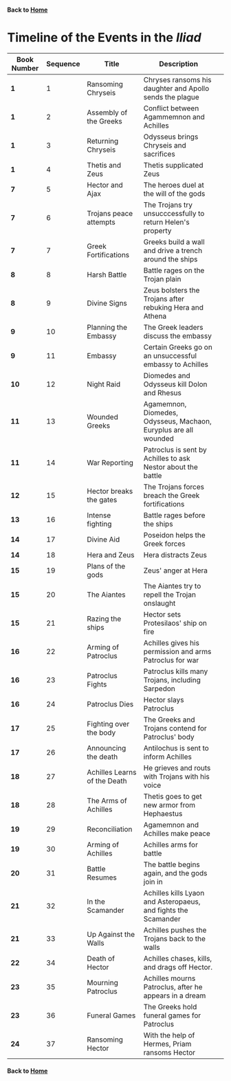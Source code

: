 #### Back to [Home](https://brclar15.github.io/tabulaCapitolina/)


# Timeline of the Events in the *Iliad*

| Book Number  | Sequence  | Title  | Description  |   |
|---|---|---|---|---|
| **1**  | 1  | Ransoming Chryseis | Chryses ransoms his daughter and Apollo sends the plague |   |
| **1**  | 2  | Assembly of the Greeks  | Conflict between Agammemnon and Achilles  |   |
| **1**  | 3  | Returning Chryseis  | Odysseus brings Chryseis and sacrifices  |   |
| **1**  | 4  | Thetis and Zeus  | Thetis supplicated Zeus  |   |
| **7**  | 5  | Hector and Ajax  | The heroes duel at the will of the gods  |   |
| **7**  | 6  | Trojans peace attempts  | The Trojans try unsucccessfully to return Helen's property  |   |
| **7**  | 7  | Greek Fortifications  | Greeks build a wall and drive a trench around the ships  |   |
| **8**  | 8  | Harsh Battle  | Battle rages on the Trojan plain  |   |
| **8**  | 9  | Divine Signs  | Zeus bolsters the Trojans after rebuking Hera and Athena  |   |
| **9**  | 10  |  Planning the Embassy | The Greek leaders discuss the embassy  |   |
| **9**  | 11  | Embassy  | Certain Greeks go on an unsuccessful embassy to Achilles  |   |
| **10**  | 12  | Night Raid  | Diomedes and Odysseus kill Dolon and Rhesus  |   |
| **11**  | 13  | Wounded Greeks  | Agamemnon, Diomedes, Odysseus, Machaon, Euryplus are all wounded  |   |
| **11**  | 14  | War Reporting  | Patroclus is sent by Achilles to ask Nestor about the battle  |   |
| **12**  | 15  | Hector breaks the gates  | The Trojans forces breach the Greek fortifications  |   |
| **13**  | 16  | Intense fighting  | Battle rages before the ships  |   |
| **14**  | 17  | Divine Aid  | Poseidon helps the Greek forces  |   |
| **14**  | 18  | Hera and Zeus  | Hera distracts Zeus  |   |
| **15**  | 19  | Plans of the gods  | Zeus' anger at Hera  |   |
| **15**  | 20  | The Aiantes  | The Aiantes try to repell the Trojan onslaught  |   |
| **15**  | 21  |  Razing the ships | Hector sets Protesilaos' ship on fire  |   |
| **16**  | 22  | Arming of Patroclus   | Achilles gives his permission and arms Patroclus for war  |   |
| **16**  | 23  | Patroclus Fights  | Patroclus kills many Trojans, including Sarpedon  |   |
| **16**  | 24  | Patroclus Dies  | Hector slays Patroclus  |   |
| **17**  | 25  | Fighting over the body  | The Greeks and Trojans contend for Patroclus' body  |   |
| **17**  | 26  | Announcing the death  | Antilochus is sent to inform Achilles  |   |
| **18**  | 27  | Achilles Learns of the Death  | He grieves and routs with Trojans with his voice  |   |
| **18**  | 28  | The Arms of Achilles  | Thetis goes to get new armor from Hephaestus  |   |
| **19**  | 29  | Reconciliation  | Agamemnon and Achilles make peace  |   |
| **19**  | 30  | Arming of Achilles  | Achilles arms for battle  |   |
| **20**  | 31  | Battle Resumes  | The battle begins again, and the gods join in  |   |
| **21**  | 32  | In the Scamander  | Achilles kills Lyaon and Asteropaeus, and fights the Scamander  |   |
| **21**  | 33  | Up Against the Walls  | Achilles pushes the Trojans back to the walls  |   |
| **22**  | 34  | Death of Hector  | Achilles chases, kills, and drags off Hector.   |   |
| **23**  | 35  | Mourning Patroclus  | Achilles mourns Patroclus, after he appears in a dream  |   |
| **23**  | 36  | Funeral Games  | The Greeks hold funeral games for Patroclus  |   |
| **24**  | 37  | Ransoming Hector  | With the help of Hermes, Priam ransoms Hector  |   |



#### Back to [Home](https://brclar15.github.io/tabulaCapitolina/)
